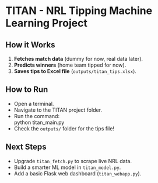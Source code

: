 # TITAN - NRL Tipping Machine Learning Project

## How it Works

1. **Fetches match data** (dummy for now, real data later).
2. **Predicts winners** (home team tipped for now).
3. **Saves tips to Excel file** (`outputs/titan_tips.xlsx`).

## How to Run

- Open a terminal.
- Navigate to the TITAN project folder.
- Run the command:  
python titan_main.py
- Check the `outputs/` folder for the tips file!

## Next Steps

- Upgrade `titan_fetch.py` to scrape live NRL data.
- Build a smarter ML model in `titan_model.py`.
- Add a basic Flask web dashboard (`titan_webapp.py`).
